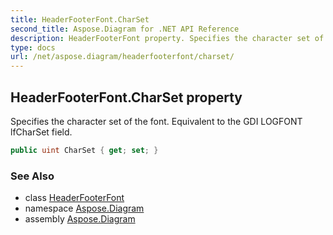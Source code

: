 ```yaml
---
title: HeaderFooterFont.CharSet
second_title: Aspose.Diagram for .NET API Reference
description: HeaderFooterFont property. Specifies the character set of the font. Equivalent to the GDI LOGFONT lfCharSet field
type: docs
url: /net/aspose.diagram/headerfooterfont/charset/
---
```

## HeaderFooterFont.CharSet property

Specifies the character set of the font. Equivalent to the GDI LOGFONT lfCharSet field.

```csharp
public uint CharSet { get; set; }
```

### See Also

* class [HeaderFooterFont](../)
* namespace [Aspose.Diagram](../../headerfooterfont/)
* assembly [Aspose.Diagram](../../../)


